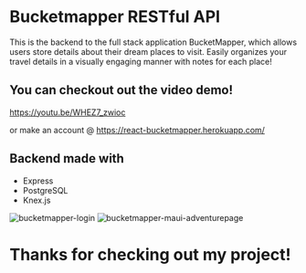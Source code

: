 # Bucketmapper RESTful API

This is the backend to the full stack application BucketMapper, which allows users store details about their dream places to visit. Easily organizes your travel details in a visually engaging manner with notes for each place!

## You can checkout out the video demo!

https://youtu.be/WHEZ7_zwioc

or make an account @ https://react-bucketmapper.herokuapp.com/

## Backend made with

* Express
* PostgreSQL
* Knex.js

![bucketmapper-login](https://user-images.githubusercontent.com/24365319/35661142-0bccd0e2-06c5-11e8-8f0f-5746618b2f6a.png)
![bucketmapper-maui-adventurepage](https://user-images.githubusercontent.com/24365319/35661138-08408752-06c5-11e8-9d05-c8efa5b21b26.png)

# Thanks for checking out my project!
